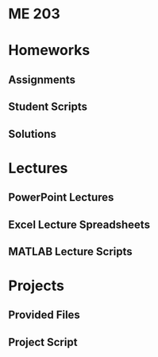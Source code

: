 # ME 203 

# Homeworks
## Assignments
## Student Scripts
## Solutions

# Lectures
## PowerPoint Lectures
## Excel Lecture Spreadsheets
## MATLAB Lecture Scripts

# Projects
## Provided Files
## Project Script
